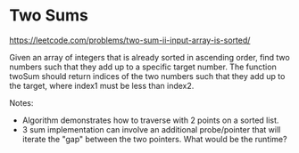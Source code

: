 # Two Sums
https://leetcode.com/problems/two-sum-ii-input-array-is-sorted/


Given an array of integers that is already sorted in ascending order, find two numbers such that they add up to a specific target number. The function twoSum should return indices of the two numbers such that they add up to the target, where index1 must be less than index2.

Notes:

- Algorithm demonstrates how to traverse with 2 points on a sorted list.
- 3 sum implementation can involve an additional probe/pointer that will iterate the "gap" between the two pointers. What would be the runtime? 


